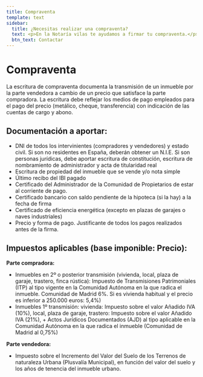 ```yaml
---
title: Compraventa
template: text
sidebar: 
  title: ¿Necesitas realizar una compraventa?
  text: <p>En la Notaría vilas te ayudamos a firmar tu compraventa.</p>
  btn_text: Contactar
---
```


# Compraventa

La escritura de compraventa documenta la transmisión de un inmueble por la parte vendedora a cambio de un precio que satisface la parte compradora.
La escritura debe reflejar los medios de pago empleados para el pago del precio (metálico, cheque, transferencia) con indicación de las cuentas de cargo y abono. 

## Documentación a aportar:
- DNI de todos los intervinientes (compradores y vendedores) y estado civil. Si son no residentes en España, deberán obtener un N.I.E.  Si son personas jurídicas, debe aportar escritura de constitución, escritura de nombramiento de administrador y acta de titularidad real
- Escritura de propiedad del inmueble que se vende y/o nota simple
- Último recibo del  IBI pagado
- Certificado del Administrador de la Comunidad de Propietarios de estar al corriente de pago.
- Certificado bancario con saldo pendiente de la hipoteca (si la hay) a la fecha de firma
- Certificado de eficiencia energética (excepto en plazas de garajes o naves industriales)
- Precio y forma de pago. Justificante de todos los pagos realizados antes de la firma.

## Impuestos aplicables (base imponible: Precio):

**Parte compradora:** 
- Inmuebles en 2º o posterior transmisión (vivienda, local, plaza de garaje, trastero, finca rústica): Impuesto de Transmisiones Patrimoniales  (ITP) al tipo vigente en la Comunidad Autónoma  en la que radica el inmueble. Comunidad de Madrid 6%. Si es vivienda habitual y el precio es inferior a 250.000 euros: 5,4%)
- Inmuebles 1º transmisión: vivienda: Impuesto sobre el valor Añadido IVA (10%), local, plaza de garaje, trastero: Impuesto sobre el valor Añadido IVA (21%),  +  Actos Jurídicos Documentados (AJD) al tipo aplicable en la Comunidad Autónoma en la que radica el inmueble (Comunidad de Madrid al 0,75%)

**Parte vendedora:**
- Impuesto sobre el Incremento del Valor  del Suelo de los Terrenos de naturaleza Urbana (Plusvalía Municipal), en función del valor del suelo y los años de tenencia del inmueble urbano.
